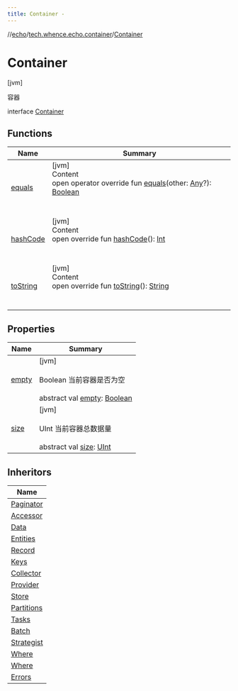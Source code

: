 ```yaml
---
title: Container -
---
```

//[echo](../../index.md)/[tech.whence.echo.container](../index.md)/[Container](index.md)



# Container  
 [jvm] 

容器

interface [Container](index.md)   


## Functions  
  
|  Name|  Summary| 
|---|---|
| [equals](../../tech.whence.echo.webclient.response.exception/-response-unrecognized-exception/index.md#kotlin/Any/equals/#kotlin.Any?/PointingToDeclaration/)| [jvm]  <br>Content  <br>open operator override fun [equals](../../tech.whence.echo.webclient.response.exception/-response-unrecognized-exception/index.md#kotlin/Any/equals/#kotlin.Any?/PointingToDeclaration/)(other: [Any](https://kotlinlang.org/api/latest/jvm/stdlib/kotlin/-any/index.html)?): [Boolean](https://kotlinlang.org/api/latest/jvm/stdlib/kotlin/-boolean/index.html)  <br><br><br>
| [hashCode](../../tech.whence.echo.webclient.response.exception/-response-unrecognized-exception/index.md#kotlin/Any/hashCode/#/PointingToDeclaration/)| [jvm]  <br>Content  <br>open override fun [hashCode](../../tech.whence.echo.webclient.response.exception/-response-unrecognized-exception/index.md#kotlin/Any/hashCode/#/PointingToDeclaration/)(): [Int](https://kotlinlang.org/api/latest/jvm/stdlib/kotlin/-int/index.html)  <br><br><br>
| [toString](../../tech.whence.echo.webclient.response.exception/-response-unrecognized-exception/index.md#kotlin/Any/toString/#/PointingToDeclaration/)| [jvm]  <br>Content  <br>open override fun [toString](../../tech.whence.echo.webclient.response.exception/-response-unrecognized-exception/index.md#kotlin/Any/toString/#/PointingToDeclaration/)(): [String](https://kotlinlang.org/api/latest/jvm/stdlib/kotlin/-string/index.html)  <br><br><br>


## Properties  
  
|  Name|  Summary| 
|---|---|
| [empty](index.md#tech.whence.echo.container/Container/empty/#/PointingToDeclaration/)|  [jvm] <br><br>Boolean 当前容器是否为空<br><br>abstract val [empty](index.md#tech.whence.echo.container/Container/empty/#/PointingToDeclaration/): [Boolean](https://kotlinlang.org/api/latest/jvm/stdlib/kotlin/-boolean/index.html)   <br>
| [size](index.md#tech.whence.echo.container/Container/size/#/PointingToDeclaration/)|  [jvm] <br><br>UInt 当前容器总数据量<br><br>abstract val [size](index.md#tech.whence.echo.container/Container/size/#/PointingToDeclaration/): [UInt](https://kotlinlang.org/api/latest/jvm/stdlib/kotlin/-u-int/index.html)   <br>


## Inheritors  
  
|  Name| 
|---|
| [Paginator](../-paginator/index.md)
| [Accessor](../../tech.whence.echo.container.accessor/-accessor/index.md)
| [Data](../../tech.whence.echo.container.constant/-data/index.md)
| [Entities](../../tech.whence.echo.dal.entity/-entities/index.md)
| [Record](../../tech.whence.echo.dal.entity/-record/index.md)
| [Keys](../../tech.whence.echo.dal.schema.key/-keys/index.md)
| [Collector](../../tech.whence.echo.job.stream.collector/-collector/index.md)
| [Provider](../../tech.whence.echo.job.stream.provider/-provider/index.md)
| [Store](../../tech.whence.echo.job.stream.provider/-store/index.md)
| [Partitions](../../tech.whence.echo.job.stream.subscription/-partitions/index.md)
| [Tasks](../../tech.whence.echo.job.stream.task/-tasks/index.md)
| [Batch](../../tech.whence.echo.rpc.request/-batch/index.md)
| [Strategist](../../tech.whence.echo.strategy/-strategist/index.md)
| [Where](../../tech.whence.echo.support.jdbc.querier.component/-where/index.md)
| [Where](../../tech.whence.echo.support.mongo.querier.component/-where/index.md)
| [Errors](../../tech.whence.echo.validation/-errors/index.md)

